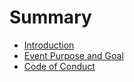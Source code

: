 # Summary

* [Introduction](README.md)
* [Event Purpose and Goal](event_purpose_and_goal.md)
* [Code of Conduct](code_of_conduct.md)

